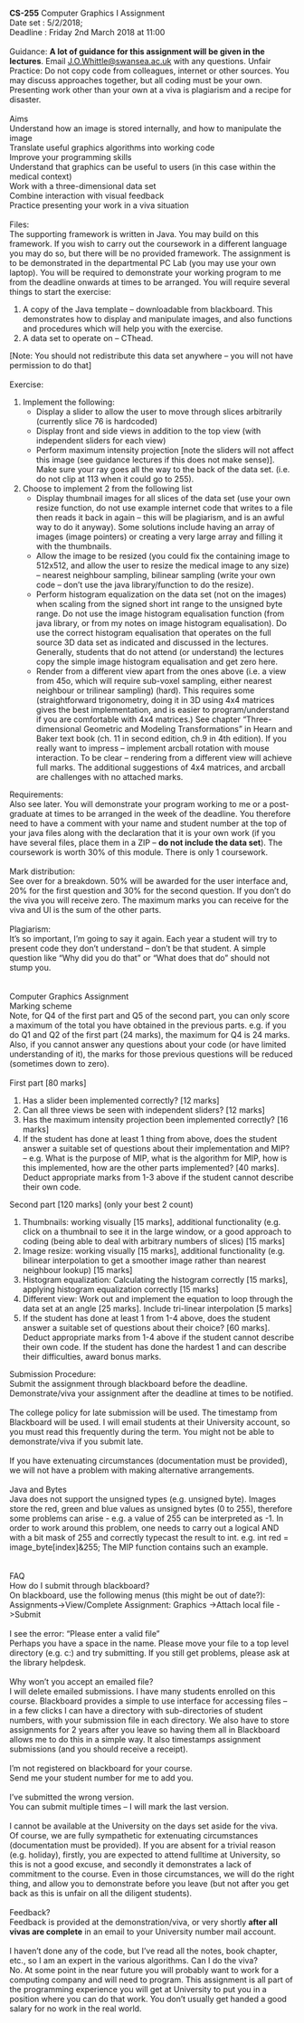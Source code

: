 **CS-255** Computer Graphics I Assignment<br/>
Date set : 5/2/2018;<br/>
Deadline : Friday 2nd March 2018 at 11:00<br/>
<br/>
Guidance: **A lot of guidance for this assignment will be given in the lectures**. Email J.O.Whittle@swansea.ac.uk with any questions. Unfair Practice: Do not copy code from colleagues, internet or other sources. You may discuss approaches together, but all coding must be your own. Presenting work other than your own at a viva is plagiarism and a recipe for disaster.<br/>
<br/>
Aims<br/>
Understand how an image is stored internally, and how to manipulate the image<br/>
Translate useful graphics algorithms into working code<br/>
Improve your programming skills<br/>
Understand that graphics can be useful to users (in this case within the medical context)<br/>
Work with a three-dimensional data set<br/>
Combine interaction with visual feedback<br/>
Practice presenting your work in a viva situation<br/>
<br/>
Files:<br/>
The supporting framework is written in Java. You may build on this framework. If you wish to carry out the coursework in a different language you may do so, but there will be no provided framework. The assignment is to be demonstrated in the departmental PC Lab (you may use your own laptop). You will be required to demonstrate your working program to me from the deadline onwards at times to be arranged. You will require several things to start the exercise:
1. A copy of the Java template – downloadable from blackboard. This demonstrates how to display and manipulate images, and also functions and procedures which will help you with the exercise.
2. A data set to operate on – CThead.

[Note: You should not redistribute this data set anywhere – you will not have permission to do that]<br/>
<br/>
Exercise:
1. Implement the following:
   - Display a slider to allow the user to move through slices arbitrarily (currently slice 76 is hardcoded)
   - Display front and side views in addition to the top view (with independent sliders for each view)
   - Perform maximum intensity projection [note the sliders will not affect this image (see guidance lectures if this does not make sense)]. Make sure your ray goes all the way to the back of the data set. (i.e. do not clip at 113 when it could go to 255).
2. Choose to implement 2 from the following list
   - Display thumbnail images for all slices of the data set (use your own resize function, do not use example internet code that writes to a file then reads it back in again – this will be plagiarism, and is an awful way to do it anyway). Some solutions include having an array of images (image pointers) or creating a very large array and filling it with the thumbnails.
   - Allow the image to be resized (you could fix the containing image to 512x512, and allow the user to resize the medical image to any size) – nearest neighbour sampling, bilinear sampling (write your own code – don’t use the java library/function to do the resize).
   - Perform histogram equalization on the data set (not on the images) when scaling from the signed short int range to the unsigned byte range. Do not use the image histogram equalisation function (from java library, or from my notes on image histogram equalisation). Do use the correct histogram equalisation that operates on the full source 3D data set as indicated and discussed in the lectures. Generally, students that do not attend (or understand) the lectures copy the simple image histogram equalisation and get zero here.
   - Render from a different view apart from the ones above (i.e. a view from 45o, which will require sub-voxel sampling, either nearest neighbour or trilinear sampling) (hard). This requires some (straightforward trigonometry, doing it in 3D using 4x4 matrices gives the best implementation, and is easier to program/understand if you are comfortable with 4x4 matrices.) See chapter “Three-dimensional Geometric and Modeling Transformations” in Hearn and Baker text book (ch. 11 in second edition, ch.9 in 4th edition). If you really want to impress – implement arcball rotation with mouse interaction. To be clear – rendering from a different view will achieve full marks. The additional suggestions of 4x4 matrices, and arcball are challenges with no attached marks.

Requirements:<br/>
Also see later. You will demonstrate your program working to me or a post-graduate at times to be arranged in the week of the deadline. You therefore need to have a comment with your name and student number at the top of your java files along with the declaration that it is your own work (if you have several files, place them in a ZIP – **do not include the data set**). The coursework is worth 30% of this module. There is only 1 coursework.<br/>
<br/>
Mark distribution:<br/>
See over for a breakdown. 50% will be awarded for the user interface and, 20% for the first question and 30% for the second question. If you don’t do the viva you will receive zero. The maximum marks you can receive for the viva and UI is the sum of the other parts.<br/>
<br/>
Plagiarism:<br/>
It’s so important, I’m going to say it again. Each year a student will try to present code they don’t understand – don’t be that student. A simple question like “Why did you do that” or “What does that do” should not stump you.<br/>
<br/>
<br/>
Computer Graphics Assignment<br/>
Marking scheme<br/>
Note, for Q4 of the first part and Q5 of the second part, you can only score a maximum of the total you have obtained in the previous parts. e.g. if you do Q1 and Q2 of the first part (24 marks), the maximum for Q4 is 24 marks. Also, if you cannot answer any questions about your code (or have limited understanding of it), the marks for those previous questions will be reduced (sometimes down to zero).<br/>
<br/>
First part [80 marks]
1. Has a slider been implemented correctly? [12 marks]
2. Can all three views be seen with independent sliders? [12 marks]
3. Has the maximum intensity projection been implemented correctly? [16 marks]
4. If the student has done at least 1 thing from above, does the student answer a suitable set of questions about their implementation and MIP? – e.g. What is the purpose of MIP, what is the algorithm for MIP, how is this implemented, how are the other parts implemented? [40 marks]. Deduct appropriate marks from 1-3 above if the student cannot describe their own code.

Second part [120 marks] (only your best 2 count)<br/>
1. Thumbnails: working visually [15 marks], additional functionality (e.g. click on a thumbnail to see it in the large window, or a good approach to coding (being able to deal with arbitrary numbers of slices) [15 marks]
2. Image resize: working visually [15 marks], additional functionality (e.g. bilinear interpolation to get a smoother image rather than nearest neighbour lookup) [15 marks]
3. Histogram equalization: Calculating the histogram correctly [15 marks], applying histogram equalization correctly [15 marks]
4. Different view: Work out and implement the equation to loop through the data set at an angle [25 marks]. Include tri-linear interpolation [5 marks]
5. If the student has done at least 1 from 1-4 above, does the student answer a suitable set of questions about their choice? [60 marks]. Deduct appropriate marks from 1-4 above if the student cannot describe their own code. If the student has done the hardest 1 and can describe their difficulties, award bonus marks.

Submission Procedure:<br/>
Submit the assignment through blackboard before the deadline. Demonstrate/viva your assignment after the deadline at times to be notified.<br/>
<br/>
The college policy for late submission will be used. The timestamp from Blackboard will be used. I will email students at their University account, so you must read this frequently during the term. You might not be able to demonstrate/viva if you submit late.<br/>
<br/>
If you have extenuating circumstances (documentation must be provided), we will not have a problem with making alternative arrangements.<br/>
<br/>
Java and Bytes<br/>
Java does not support the unsigned types (e.g. unsigned byte). Images store the red, green and blue values as unsigned bytes (0 to 255), therefore some problems can arise - e.g. a value of 255 can be interpreted as -1. In order to work around this problem, one needs to carry out a logical AND with a bit mask of 255 and correctly typecast the result to int. e.g. int red = image_byte[index]&255; The MIP function contains such an example.<br/>
<br/>
<br/>
FAQ<br/>
How do I submit through blackboard?<br/>
On blackboard, use the following menus (this might be out of date?):<br/>
Assignments->View/Complete Assignment: Graphics ->Attach local file ->Submit<br/>
<br/>
I see the error: “Please enter a valid file”<br/>
Perhaps you have a space in the name. Please move your file to a top level directory (e.g. c:\) and try submitting. If you still get problems, please ask at the library helpdesk.<br/>
<br/>
Why won’t you accept an emailed file?<br/>
I will delete emailed submissions. I have many students enrolled on this course. Blackboard provides a simple to use interface for accessing files – in a few clicks I can have a directory with sub-directories of student numbers, with your submission file in each directory. We also have to store assignments for 2 years after you leave so having them all in Blackboard allows me to do this in a simple way. It also timestamps assignment submissions (and you should receive a receipt).<br/>
<br/>
I’m not registered on blackboard for your course.<br/>
Send me your student number for me to add you.<br/>
<br/>
I’ve submitted the wrong version.<br/>
You can submit multiple times – I will mark the last version.<br/>
<br/>
I cannot be available at the University on the days set aside for the viva.<br/>
Of course, we are fully sympathetic for extenuating circumstances (documentation must be provided). If you are absent for a trivial reason (e.g. holiday), firstly, you are expected to attend fulltime at University, so this is not a good excuse, and secondly it demonstrates a lack of commitment to the course. Even in those circumstances, we will do the right thing, and allow you to demonstrate before you leave (but not after you get back as this is unfair on all the diligent students).<br/>
<br/>
Feedback?<br/>
Feedback is provided at the demonstration/viva, or very shortly **after all vivas are complete** in an email to your University number mail account.<br/>
<br/>
I haven’t done any of the code, but I’ve read all the notes, book chapter, etc., so I am an expert in the various algorithms. Can I do the viva?<br/>
No. At some point in the near future you will probably want to work for a computing company and will need to program. This assignment is all part of the programming experience you will get at University to put you in a position where you can do that work. You don’t usually get handed a good salary for no work in the real world.
